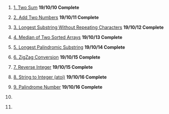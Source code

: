1. [1. Two Sum](https://tinyurl.com/y3lr8pxh) **19/10/10 Complete**

2. [2. Add Two Numbers](https://tinyurl.com/y2eoh6w6) **19/10/11 Complete**

3. [3. Longest Substring Without Repeating Characters](https://tinyurl.com/y6hpr6mu) **19/10/12 Complete**

4. [4. Median of Two Sorted Arrays](https://tinyurl.com/y3t44um9) **19/10/13 Complete**

5. [5. Longest Palindromic Substring](https://tinyurl.com/y5sgdxy6) **19/10/14 Complete**

6. [6. ZigZag Conversion](https://tinyurl.com/yxtcfcna) **19/10/15 Complete**

7. [7. Reverse Integer](https://tinyurl.com/y6pjypqv) **19/10/15 Complete**

8. [8. String to Integer (atoi)](https://tinyurl.com/yxm2xsgy) **19/10/16 Complete**

9. [9. Palindrome Number](https://tinyurl.com/y6xkrxoo) **19/10/16 Complete**

10. []()

11. []()